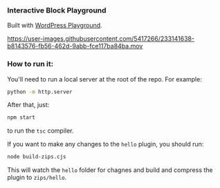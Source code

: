 ### Interactive Block Playground 

Built with [WordPress Playground](https://github.com/WordPress/wordpress-playground).



https://user-images.githubusercontent.com/5417266/233141638-b8143576-fb56-462d-9abb-fce117ba84ba.mov



### How to run it:

You'll need to run a local server at the root of the repo. For example:

```sh
python -m http.server
```

After that, just:

```sh
npm start
```

to run the `tsc` compiler.

If you want to make any changes to the `hello` plugin, you should run:

```sh
node build-zips.cjs
```

This will watch the `hello` folder for chagnes and build and compress the plugin
to `zips/hello`.

